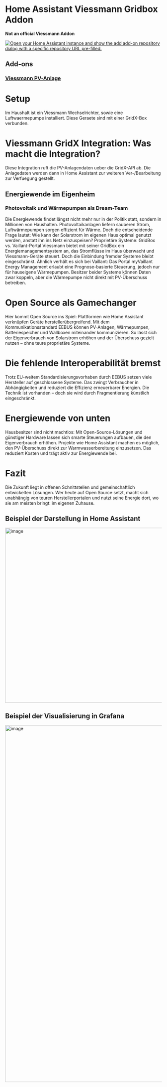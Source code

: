 # Home Assistant Viessmann Gridbox Addon
**Not an official Viessmann Addon**

[![Open your Home Assistant instance and show the add add-on repository dialog with a specific repository URL pre-filled.](https://my.home-assistant.io/badges/supervisor_add_addon_repository.svg)](https://my.home-assistant.io/redirect/supervisor_add_addon_repository/?repository_url=https%3A%2F%2Fgithub.com%2Funl0ck%2Fhomeassistant-addon-viessmann-gridbox)

## Add-ons
### [Viessmann PV-Anlage](./gridx)
# Setup
Im Haushalt ist ein Viessmann Wechselrichter, sowie eine Luftwaermepumpe installiert. Diese Geraete sind mit einer GridX-Box verbunden. 

# Viessmann GridX Integration: Was macht die Integration?
Diese Integration ruft die PV-Anlagendaten ueber die GridX-API ab. Die Anlagedaten werden dann in Home Assistant zur weiteren Ver-/Bearbeitung zur Verfuegung gestellt. 

## Energiewende im Eigenheim
### Photovoltaik und Wärmepumpen als Dream-Team
Die Energiewende findet längst nicht mehr nur in der Politik statt, sondern in Millionen von
Haushalten. Photovoltaikanlagen liefern sauberen Strom, Luftwärmepumpen sorgen effizient für
Wärme. Doch die entscheidende Frage lautet: Wie kann der Solarstrom im eigenen Haus
optimal genutzt werden, anstatt ihn ins Netz einzuspeisen?
Proprietäre Systeme: GridBox vs. Vaillant-Portal
Viessmann bietet mit seiner GridBox ein Energiemanagementsystem an, das Stromflüsse im
Haus überwacht und Viessmann-Geräte steuert. Doch die Einbindung fremder Systeme bleibt
eingeschränkt. Ähnlich verhält es sich bei Vaillant: Das Portal myVaillant Energy Management
erlaubt eine Prognose-basierte Steuerung, jedoch nur für hauseigene Wärmepumpen. Besitzer
beider Systeme können Daten zwar koppeln, aber die Wärmepumpe nicht direkt mit
PV-Überschuss betreiben.
# Open Source als Gamechanger
Hier kommt Open Source ins Spiel: Plattformen wie Home Assistant verknüpfen Geräte
herstellerübergreifend. Mit dem Kommunikationsstandard EEBUS können PV-Anlagen,
Wärmepumpen, Batteriespeicher und Wallboxen miteinander kommunizieren. So lässt sich der
Eigenverbrauch von Solarstrom erhöhen und der Überschuss gezielt nutzen – ohne teure
proprietäre Systeme.
# Die fehlende Interoperabilität bremst
Trotz EU-weitem Standardisierungsvorhaben durch EEBUS setzen viele Hersteller auf
geschlossene Systeme. Das zwingt Verbraucher in Abhängigkeiten und reduziert die Effizienz
erneuerbarer Energien. Die Technik ist vorhanden – doch sie wird durch Fragmentierung
künstlich eingeschränkt.
# Energiewende von unten
Hausbesitzer sind nicht machtlos: Mit Open-Source-Lösungen und günstiger Hardware lassen
sich smarte Steuerungen aufbauen, die den Eigenverbrauch erhöhen. Projekte wie Home
Assistant machen es möglich, den PV-Überschuss direkt zur Warmwasserbereitung
einzusetzen. Das reduziert Kosten und trägt aktiv zur Energiewende bei.
# Fazit
Die Zukunft liegt in offenen Schnittstellen und gemeinschaftlich entwickelten Lösungen. Wer
heute auf Open Source setzt, macht sich unabhängig von teuren Herstellerportalen und nutzt
seine Energie dort, wo sie am meisten bringt: im eigenen Zuhause.

## Beispiel der Darstellung in Home Assistant
<img width="1038" height="562" alt="image" src="https://github.com/user-attachments/assets/80a8c8c2-d232-4ee7-bfa9-1fb86f908f94" />

## Beispiel der Visualisierung in Grafana
<img width="2258" height="1146" alt="image" src="https://github.com/user-attachments/assets/007a8005-7844-4d54-9f2f-74a7f563475e" />

